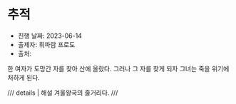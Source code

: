 # 추적

- 진행 날짜: 2023-06-14
- 출제자: 휘파람 프로도
- 출처:

한 여자가 도망간 자를 찾아 산에 올랐다. 그러나 그 자를 찾게 되자 그녀는 죽을 위기에 처하게 된다.

/// details | 해설
겨울왕국의 줄거리다.
///
